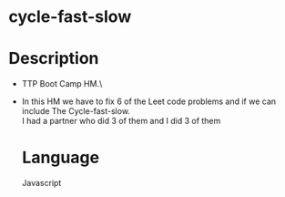 # cycle-fast-slow

# Description
- TTP Boot Camp HM.\
- In this HM we have to fix 6 of the Leet code problems and if we can include The Cycle-fast-slow.\
  I had a partner who did 3 of them and I did 3 of them

  # Language
  Javascript
